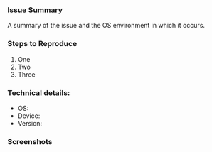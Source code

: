 ### Issue Summary

A summary of the issue and the OS environment in which it occurs.

### Steps to Reproduce

1. One
2. Two
3. Three

### Technical details:

* OS:
* Device:
* Version:

### Screenshots
